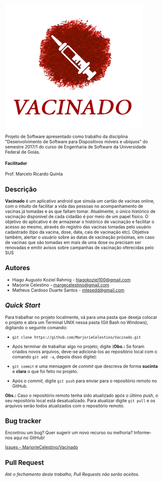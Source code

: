 ![](https://raw.githubusercontent.com/MarjorieCelestino/Vacinado/master/Vacinado/app/src/main/res/drawable/slogan_com_texto.png)

Projeto de Software apresentado como trabalho da disciplina "Desenvolvimento de Software para Dispositivos móveis e ubíquos" do semestre 2017/1 do curso de Engenharia de Software da Universidade Federal de Goiás.

#### Facilitador
Prof. Marcelo Ricardo Quinta

Descrição
---------
**Vacinado** é um aplicativo android que simula um cartão de vacinas online, com o intuito de facilitar a vida das pessoas no acompanhamento de vacinas já tomadas e as que faltam tomar. Atualmente, o único histórico de vacinação disponível de cada cidadão é por meio de um papel físico. O objetivo do aplicativo é de armazenar o histórico de vacinação e facilitar o acesso ao mesmo, através do registro das vacinas tomadas pelo usuário cadastrado (tipo da vacina, dose, data, cais de vacinação etc).  Objetiva também, alertar o usuário sobre as datas de vacinação próximas, em caso de vacinas que são tomadas em mais de uma dose ou precisam ser renovadas e emitir avisos sobre campanhas de vacinação oferecidas pelo SUS

Autores
-------
 * Hiago Augusto Koziel Rahmig - <hiagokoziel100@gmail.com>
 * Marjorie Celestino - <margecelestino@gmail.com>
 * Matheus Cardoso Duarte Santos - <mtesedd@gmail.com>

*Quick Start*
-------------
Para trabalhar no projeto localmente, vá para uma pasta que deseja colocar o projeto e abra um Terminal UNIX nessa pasta (Git Bash no Windows), digitando o seguinte comando:

* `git clone https://github.com/MarjorieCelestino/Vacinado.git`

* Após terminar de trabalhar algo no projeto, digite (**Obs.:** Se foram criados novos arquivos, deve-se adicioná-los ao repositório local com o comando `git add -a`, depois disso digite):

* `git commit` e uma mensagem de *commit* que descreva de forma **sucinta** e **clara** o que foi feito no projeto.

* Após o *commit*, digite `git push` para enviar para o repositório remoto no GitHub.

**Obs.:** Caso o repositório remoto tenha sido atualizado após o último *push*, o seu repositório local está desatualizado. Para atualizar digite `git pull` e os arquivos serão todos atualizados com o repositório remoto.


Bug tracker
-----------
Encontrou um bug? Quer sugerir um novo recurso ou melhoria? Informe-nos aqui no GitHub!

[Issues - MarjorieCelestino/Vacinado](https://github.com/MarjorieCelestino/Vacinado/issues)

Pull Request
------------
*Até o fechamento deste trabalho, Pull Requests não serão aceitos.*
